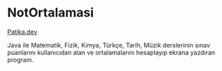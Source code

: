 # NotOrtalamasi

[Patika.dev](https://www.patika.dev/tr)

Java ile Matematik, Fizik, Kimya, Türkçe, Tarih, Müzik derslerinin sınav puanlarını kullanıcıdan alan ve ortalamalarını hesaplayıp ekrana yazdıran program.
